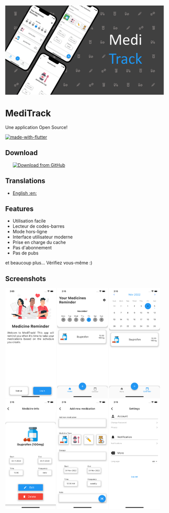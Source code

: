 

![Repo Banner](https://raw.githubusercontent.com/greenfire11/medi_track/media/poster.jpeg)

# MediTrack

Une application Open Source!

[![made-with-flutter](https://img.shields.io/badge/Made%20with-Flutter-1f425f.svg)](https://flutter.dev/) 



## Download



&nbsp;&nbsp;&nbsp;&nbsp;&nbsp;
[<img src="https://img.shields.io/badge/GitHub-181717?logo=github&logoColor=white"
     alt="Download from GitHub"
     height="60">](https://github.com/greenfire11/medi_track/releases)
&nbsp;&nbsp;&nbsp;&nbsp;&nbsp;&nbsp;


## Translations
- [English :en:](/README.md)



## Features

- Utilisation facile
- Lecteur de codes-barres
- Mode hors-ligne
- Interface utilisateur moderne
- Prise en charge du cache
- Pas d'abonnement
- Pas de pubs

et beaucoup plus...
Vérifiez vous-même :)

## Screenshots

<img src="https://github.com/greenfire11/medi_track/blob/media/Welcome.png?raw=true" width="32%"> <img src="https://github.com/greenfire11/medi_track/blob/media/Main.png?raw=true"  width="32%"> <img src="https://github.com/greenfire11/medi_track/blob/media/Calendar.png?raw=true"  width="32%"> <img src="https://github.com/greenfire11/medi_track/blob/media/Info.png?raw=true" width="32%"> <img src="https://github.com/greenfire11/medi_track/blob/media/Add.png?raw=true" width="32%"> <img src="https://github.com/greenfire11/medi_track/blob/media/Settings.png?raw=true" width="32%">



